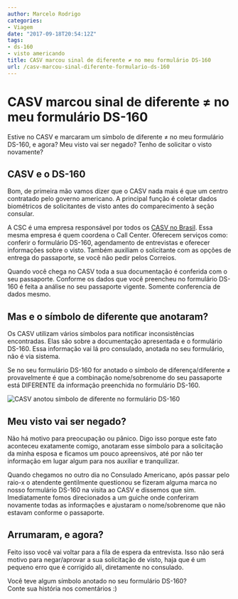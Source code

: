 ```yaml
---
author: Marcelo Rodrigo
categories:
- Viagem
date: "2017-09-18T20:54:12Z"
tags:
- ds-160
- visto americando
title: CASV marcou sinal de diferente ≠ no meu formulário DS-160
url: /casv-marcou-sinal-diferente-formulario-ds-160
---
```

# CASV marcou sinal de diferente ≠ no meu formulário DS-160
Estive no CASV e marcaram um símbolo de diferente ≠ no meu formulário DS-160, e agora? Meu visto vai ser negado? Tenho de solicitar o visto novamente?

## CASV e o DS-160

Bom, de primeira mão vamos dizer que o CASV nada mais é que um centro contratado pelo governo americano. A principal função é coletar dados biométricos de solicitantes de visto antes do comparecimento à seção consular.

A CSC é uma empresa responsável por todos os [CASV no Brasil](https://br.usembassy.gov/pt/visas-pt/centros-de-atendimento-aos-solicitantes-de-visto-casv/). Essa mesma empresa é quem coordena o Call Center. Oferecem serviços como: conferir o formulário DS-160, agendamento de entrevistas e oferecer informações sobre o visto. Também auxiliam o solicitante com as opções de entrega do passaporte, se você não pedir pelos Correios.

Quando você chega no CASV toda a sua documentação é conferida com o seu passaporte. Conforme os dados que você preencheu no formulário DS-160 é feita a análise no seu passaporte vigente. Somente conferencia de dados mesmo.

## Mas e o símbolo de diferente que anotaram?

Os CASV utilizam vários símbolos para notificar inconsistências encontradas. Elas são sobre a documentação apresentada e o formulário DS-160. Essa informação vai lá pro consulado, anotada no seu formulário, não é via sistema.

Se no seu formulário DS-160 for anotado o símbolo de diferença/diferente ≠ provavelmente é que a combinação nome/sobrenome do seu passaporte está DIFERENTE da informação preenchida no formulário DS-160.

![CASV anotou símbolo de diferente no formulário DS-160](/images/2017/09/casv-formulario-ds-160-simbolo-diferente.webp)

## Meu visto vai ser negado?

Não há motivo para preocupação ou pânico. Digo isso porque este fato aconteceu exatamente comigo, anotaram esse símbolo para a solicitação da minha esposa e ficamos um pouco apreensivos, até por não ter informação em lugar algum para nos auxiliar e tranquilizar.

Quando chegamos no outro dia no Consulado Americano, após passar pelo raio-x o atendente gentilmente questionou se fizeram alguma marca no nosso formulário DS-160 na visita ao CASV e dissemos que sim. Imediatamente fomos direcionados a um guiche onde conferiram novamente todas as informações e ajustaram o nome/sobrenome que não estavam conforme o passaporte.

## Arrumaram, e agora?

Feito isso você vai voltar para a fila de espera da entrevista. Isso não será motivo para negar/aprovar a sua solicitação de visto, haja que é um pequeno erro que é corrigido ali, diretamente no consulado.

Você teve algum símbolo anotado no seu formulário DS-160?  
Conte sua história nos comentários :)